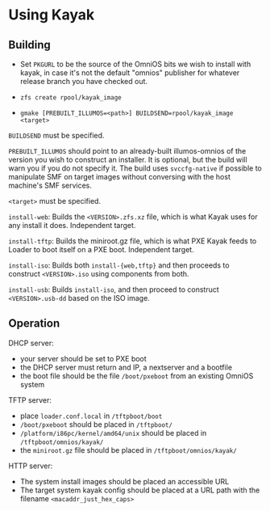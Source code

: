 Using Kayak
===========

Building
--------

 * Set `PKGURL` to be the source of the OmniOS bits we wish to install with
   kayak, in case it's not the default "omnios" publisher for whatever release
   branch you have checked out.

 * `zfs create rpool/kayak_image`
 * `gmake [PREBUILT_ILLUMOS=<path>] BUILDSEND=rpool/kayak_image <target>`

`BUILDSEND` must be specified.

`PREBUILT_ILLUMOS` should point to an already-built illumos-omnios of the
version you wish to construct an installer.  It is optional, but the build
will warn you if you do not specify it. The build uses `svccfg-native` if
possible to manipulate SMF on target images without conversing with the host
machine's SMF services.

`<target>` must be specified.

`install-web`:
	Builds the `<VERSION>.zfs.xz` file, which is what Kayak uses
	for any install it does. Independent target.

`install-tftp`:
	Builds the miniroot.gz file, which is what PXE Kayak feeds to
	Loader to boot itself on a PXE boot. Independent target.

`install-iso`:
	Builds both `install-{web,tftp}` and then proceeds to construct
	`<VERSION>.iso` using components from both.

`install-usb`:
	Builds `install-iso`, and then proceed to construct `<VERSION>.usb-dd`
	based on the ISO image.

Operation
---------

DHCP server:
 * your server should be set to PXE boot
 * the DHCP server must return and IP, a nextserver and a bootfile
 * the boot file should be the file `/boot/pxeboot` from an existing OmniOS system

TFTP server:
 * place `loader.conf.local` in `/tftpboot/boot`
 * `/boot/pxeboot` should be placed in `/tftpboot/`
 * `/platform/i86pc/kernel/amd64/unix` should be placed in `/tftpboot/omnios/kayak/`
 * the `miniroot.gz` file should be placed in `/tftpboot/omnios/kayak/`

HTTP server:
 * The system install images should be placed an accessible URL
 * The target system kayak config should be placed at a URL path with the filename `<macaddr_just_hex_caps>`

